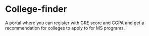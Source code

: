 # College-finder

 A portal where you can register with GRE score and CGPA and get a recommendation for colleges to apply to for MS programs.
